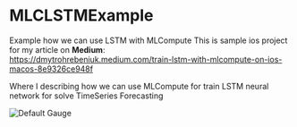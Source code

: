 # MLCLSTMExample
Example how we can use LSTM with MLCompute
This is sample ios project for my article on <b>Medium</b>: <br>
https://dmytrohrebeniuk.medium.com/train-lstm-with-mlcompute-on-ios-macos-8e9326ce948f

Where I describing how we can use MLCompute for train LSTM neural network for solve TimeSeries Forecasting

![Default Gauge](https://miro.medium.com/max/1400/1*KoN6mlvLz8ZKe0UzmEojhg.png)
